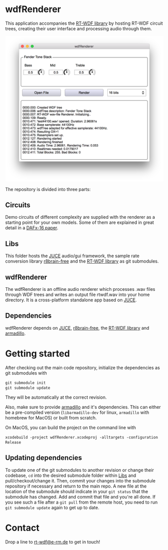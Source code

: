 # wdfRenderer
This application accompanies the [RT-WDF library](https://github.com/RT-WDF/rt-wdf_lib) by hosting RT-WDF circuit trees, creating their user interface and processing audio through them.

![wdfRenderer Application](Doc/wdfRenderer.png)


The repository is divided into three parts:

## Circuits
Demo circuits of different complexity are supplied with the renderer as a starting point for your own models. Some of them are explained in great detail in a [DAFx-16 paper](https://github.com/RT-WDF/rt-wdf_lib/tree/master/Documentation/40-DAFx-16_paper_35-PN.pdf). 

## Libs
This folder hosts the [JUCE](https://github.com/julianstorer/JUCE) audio/gui framework, the sample rate conversion library [r8brain-free](https://github.com/avaneev/r8brain-free-src) and the [RT-WDF library](https://github.com/RT-WDF/rt-wdf_lib) as git submodules.

## wdfRenderer
The wdfRenderer is an offline audio renderer which processes .wav files through WDF trees and writes an output file rtwdf.wav into your home directory. It is a cross-platform standalone app based on [JUCE](https://github.com/julianstorer/JUCE).
    
## Dependencies
wdfRenderer depends on [JUCE](https://github.com/julianstorer/JUCE), [r8brain-free](https://github.com/avaneev/r8brain-free-src), the [RT-WDF library](https://github.com/RT-WDF/rt-wdf_lib) and [armadillo](http://arma.sourceforge.net/).

# Getting started
After checking out the main code repository, initialize the dependencies as git submodules with 

```
git submodule init
git submodule update
```

They will be automatically at the correct revision.

Also, make sure to provide [armadillo](http://arma.sourceforge.net/) and it's dependencies. This can either be a pre-compiled version (`libarmadillo-dev` for linux, `armadillo` with homebrew for MacOS) or built from scratch.

On MacOS, you can build the project on the command line with 

```
xcodebuild -project wdfRenderer.xcodeproj -alltargets -configuration Release
```

## Updating dependencies
To update one of the git submodules to another revision or change their codebase, `cd` into the desired submodule folder within [Libs](/Libs) and pull/checkout/change it.
Then, commit your changes into the submodule repository if necessary and return to the main repo. A new file at the location of the submodule should indicate in your `git status` that the submodule has changed. Add and commit that file and you're all done.
If you see such a file after a `git pull` from the remote host, you need to run `git submodule update` again to get up to date.

# Contact
Drop a line to rt-wdf@e-rm.de to get in touch!
